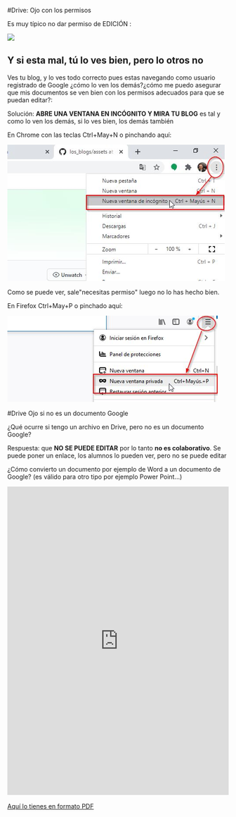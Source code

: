 #Drive: Ojo con los permisos

Es muy típico no dar permiso de EDICIÓN :

![](https://catedu.github.io/aprendizaje-colaborativo-con-blog/img/2016-04-27_11_28_44-Seleccion_003.png)

## Y si esta mal, tú lo ves bien, pero lo otros no

Ves tu blog, y lo ves todo correcto pues estas navegando como usuario registrado de Google ¿cómo lo ven los demás?¿cómo me puedo asegurar que mis documentos se ven bien con los permisos adecuados para que se puedan editar?:

Solución: **ABRE UNA VENTANA EN INCÓGNITO Y MIRA TU BLOG** es tal y como lo ven los demás, si lo ves bien, los demás también

En Chrome con las teclas Ctrl+May+N o pinchando aquí:

![](/assets/incognito1.jpg)

Como se puede ver, sale"necesitas permiso" luego no lo has hecho bien.

En Firefox Ctrl+May+P o pinchado aquí:

![](/assets/incognito2.jpg)

#Drive Ojo si no es un documento Google

¿Qué ocurre si tengo un archivo en Drive, pero no es un documento Google? 

Respuesta: que **NO SE PUEDE EDITAR** por lo tanto **no es colaborativo**. Se puede poner un enlace, los alumnos lo pueden ver, pero no se puede editar

¿Cómo convierto un documento por ejemplo de Word a un documento de Google? (es válido para otro tipo por ejemplo Power Point...)

<iframe src="https://docs.google.com/presentation/d/e/2PACX-1vRHJEJuGGrIXGVcF4knkKQ7jdQSnVcCb3U-btQVbWGYDb7ZqLRVYurrHqEhP9Dz9dllud0QhP_Ttkxa/embed?start=false&loop=false&delayms=3000" frameborder="0" width="100%" height="700" allowfullscreen="true" mozallowfullscreen="true" webkitallowfullscreen="true"></iframe>

[Aquí lo tienes en formato PDF](http://aularagon.catedu.es/materialesaularagon2013/blogs/videos/Word-Google.pdf)
